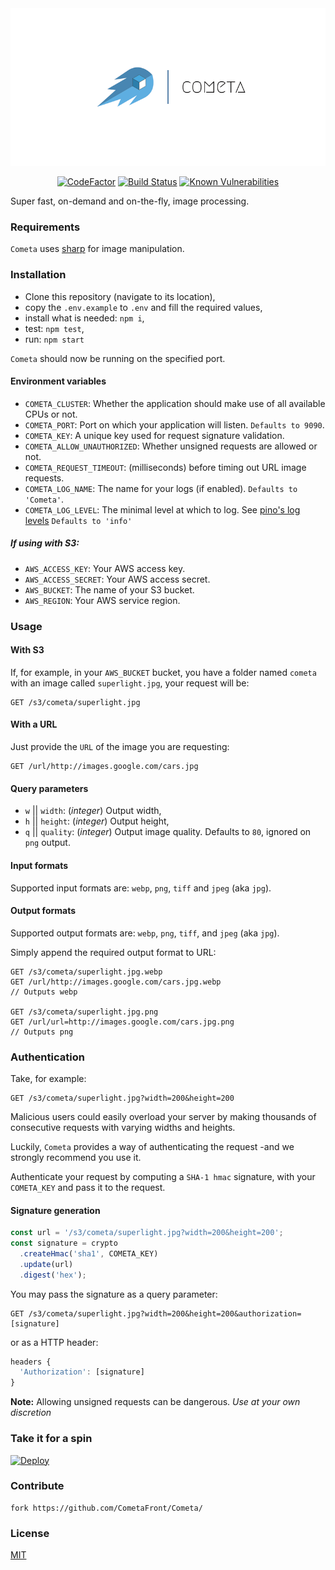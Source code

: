 <div align="center">
  <img src="https://raw.githubusercontent.com/CometaFront/Assets/master/Images/Cover.png" alt="Cometa" />

[![CodeFactor](https://www.codefactor.io/repository/github/cometafront/cometa/badge)](https://www.codefactor.io/repository/github/cometafront/cometa)
[![Build Status](https://travis-ci.org/CometaFront/Cometa.svg?branch=master)](https://travis-ci.org/CometaFront/Cometa)
[![Known Vulnerabilities](https://snyk.io/test/github/CometaFront/Cometa/badge.svg?targetFile=package.json)](https://snyk.io/test/github/CometaFront/Cometa?targetFile=package.json)

</div>

Super fast, on-demand and on-the-fly, image processing.


### Requirements

`Cometa` uses [sharp](https://github.com/lovell/sharp) for image manipulation.<br />


### Installation

- Clone this repository (navigate to its location),
- copy the `.env.example` to `.env` and fill the required values,
- install what is needed: `npm i`,
- test: `npm test`,
- run: `npm start`

`Cometa` should now be running on the specified port.


#### Environment variables

- `COMETA_CLUSTER`: Whether the application should make use of all available CPUs or not.
- `COMETA_PORT`: Port on which your application will listen. `Defaults to 9090`.
- `COMETA_KEY`: A unique key used for request signature validation.
- `COMETA_ALLOW_UNAUTHORIZED`: Whether unsigned requests are allowed or not.
- `COMETA_REQUEST_TIMEOUT`: (milliseconds) before timing out URL image requests.
- `COMETA_LOG_NAME`: The name for your logs (if enabled). `Defaults to 'Cometa'`.
- `COMETA_LOG_LEVEL`: The minimal level at which to log. See [pino's log levels](https://github.com/pinojs/pino/blob/master/docs/api.md#level-string) `Defaults to 'info'`

##### If using with S3:
- `AWS_ACCESS_KEY`: Your AWS access key.
- `AWS_ACCESS_SECRET`: Your AWS access secret.
- `AWS_BUCKET`: The name of your S3 bucket.
- `AWS_REGION`: Your AWS service region.


### Usage
#### With S3

If, for example, in your `AWS_BUCKET` bucket, you have a folder named `cometa` with an image called `superlight.jpg`, your request will be:

```
GET /s3/cometa/superlight.jpg
```

#### With a URL

Just provide the `URL` of the image you are requesting:

```
GET /url/http://images.google.com/cars.jpg
```

#### Query parameters

- `w` || `width`: (*integer*) Output width,
- `h` || `height`: (*integer*) Output height,
- `q` || `quality`: (*integer*) Output image quality. Defaults to `80`, ignored on `png` output.


#### Input formats

Supported input formats are: `webp`, `png`, `tiff` and `jpeg` (aka `jpg`).


#### Output formats

Supported output formats are: `webp`, `png`, `tiff`, and `jpeg` (aka `jpg`).

Simply append the required output format to URL:

```
GET /s3/cometa/superlight.jpg.webp
GET /url/http://images.google.com/cars.jpg.webp
// Outputs webp

GET /s3/cometa/superlight.jpg.png
GET /url/url=http://images.google.com/cars.jpg.png
// Outputs png
```


### Authentication

Take, for example:

```
GET /s3/cometa/superlight.jpg?width=200&height=200
```

Malicious users could easily overload your server by making thousands of consecutive requests with varying widths and heights.

Luckily, `Cometa` provides a way of authenticating the request -and we strongly recommend you use it.

Authenticate your request by computing a `SHA-1 hmac` signature, with your `COMETA_KEY` and pass it to the request.


#### Signature generation

```js
const url = '/s3/cometa/superlight.jpg?width=200&height=200';
const signature = crypto
  .createHmac('sha1', COMETA_KEY)
  .update(url)
  .digest('hex');
```

You may pass the signature as a query parameter:

```
GET /s3/cometa/superlight.jpg?width=200&height=200&authorization=[signature]
```

or as a HTTP header:
```js
headers {
  'Authorization': [signature]
}
```

**Note:** Allowing unsigned requests can be dangerous. *Use at your own discretion*


### Take it for a spin
[![Deploy](https://www.herokucdn.com/deploy/button.svg)](https://heroku.com/deploy)


### Contribute
```
fork https://github.com/CometaFront/Cometa/
```


### License

[MIT](https://github.com/CometaFront/Cometa/blob/master/LICENSE)


